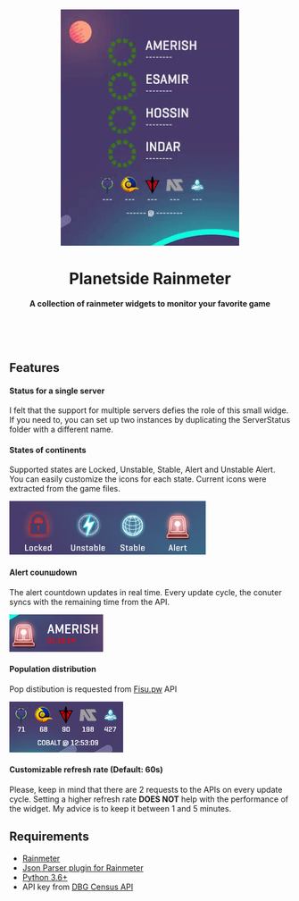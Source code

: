 <div align="center">
	<br>
	<br>
	<a href="https://sindresorhus.com/caprine">
		<img src="/misc/inaction.gif" width="320">
	</a>
	<h1>Planetside Rainmeter</h1>
	<p>
		<b>A collection of rainmeter widgets to monitor your favorite game</b>
	</p>
	<br>
	<br>
	<br>
</div>

## Features

#### Status for a single server
I felt that the support for multiple servers defies the role of this small widge. If you need to, you can set up two instances by duplicating the ServerStatus folder with a different name.

#### States of continents
Supported states are Locked, Unstable, Stable, Alert and Unstable Alert. You can easily customize the icons for each state. Current icons were extracted from the game files.

![](/misc/states.png)

#### Alert counшdown
The alert countdown updates in real time. Every update cycle, the conuter syncs with the remaining time from the API. 

![](/misc/feature_alert.png)

#### Population distribution
Pop distibution is requested from [Fisu.pw](https://ps2.fisu.pw/) API

![](/misc/feature_pop.png)

#### Customizable refresh rate (Default: 60s)
Please, keep in mind that there are 2 requests to the APIs on every update cycle. Setting a higher refresh rate **DOES NOT** help with the performance of the widget. My advice is to keep it between 1 and 5 minutes.

## Requirements

* [Rainmeter](https://github.com/rainmeter/rainmeter)
* [Json Parser plugin for Rainmeter](https://github.com/e2e8/rainmeter-jsonparser)
* [Python 3.6+](https://www.python.org/downloads/)
* API key from [DBG Census API](http://census.daybreakgames.com/#devSignup)


